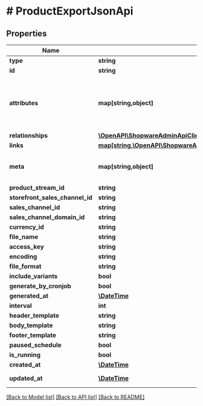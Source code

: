 # # ProductExportJsonApi

## Properties

Name | Type | Description | Notes
------------ | ------------- | ------------- | -------------
**type** | **string** |  |
**id** | **string** |  |
**attributes** | **map[string,object]** | Members of the attributes object (\&quot;attributes\&quot;) represent information about the resource object in which it&#39;s defined. | [optional]
**relationships** | [**\OpenAPI\ShopwareAdminApiClient\Model\ProductExportJsonApiAllOfRelationships**](ProductExportJsonApiAllOfRelationships.md) |  | [optional]
**links** | [**map[string,\OpenAPI\ShopwareAdminApiClient\Model\Link]**](Link.md) |  | [optional]
**meta** | **map[string,object]** | Non-standard meta-information that can not be represented as an attribute or relationship. | [optional]
**product_stream_id** | **string** |  |
**storefront_sales_channel_id** | **string** |  |
**sales_channel_id** | **string** |  |
**sales_channel_domain_id** | **string** |  |
**currency_id** | **string** |  |
**file_name** | **string** |  |
**access_key** | **string** |  |
**encoding** | **string** |  |
**file_format** | **string** |  |
**include_variants** | **bool** |  | [optional]
**generate_by_cronjob** | **bool** |  |
**generated_at** | [**\DateTime**](\DateTime.md) |  | [optional]
**interval** | **int** |  |
**header_template** | **string** |  | [optional]
**body_template** | **string** |  | [optional]
**footer_template** | **string** |  | [optional]
**paused_schedule** | **bool** |  | [optional]
**is_running** | **bool** |  | [optional]
**created_at** | [**\DateTime**](\DateTime.md) |  | [readonly]
**updated_at** | [**\DateTime**](\DateTime.md) |  | [optional] [readonly]

[[Back to Model list]](../../README.md#models) [[Back to API list]](../../README.md#endpoints) [[Back to README]](../../README.md)
